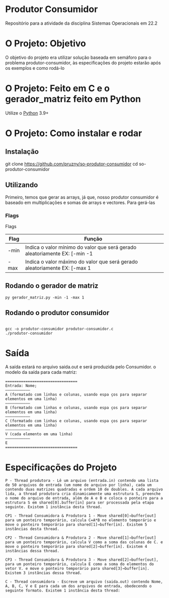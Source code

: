 # Produtor Consumidor
Repositório para a atividade da disciplina Sistemas Operacionais em 22.2 

# O Projeto: Objetivo

O objetivo do projeto era utilizar solução baseada em semáforo para o problema produtor-consumidor, às especificações do projeto estarão após os exemplos e como rodá-lo

# O Projeto: Feito em C e o gerador_matriz feito em Python

Utilize o [Python](https://www.python.org/downloads/) 3.9+

# O Projeto: Como instalar e rodar

## Instalação

git clone https://github.com/pruzny/so-produtor-consumidor
cd so-produtor-consumidor

## Utilizando

Primeiro, temos que gerar as arrays, já que, nosso produtor consumidor é baseado em multiplicações e somas de arrays e vectores. Para gerá-las

### Flags

 Flags

| Flag   | Função                     |
|--------|----------------------------|
| -min   | Indica o valor mínimo do valor que será gerado aleatoriamente EX: [-min -1 | será gerado um valor até -1, incluindo o mesmo]| 
| -max   | Indica o valor máximo do valor que será gerado aleatoriamente EX: [-max 1 | será gerado um valor até 1, incluindo o mesmo] |

## Rodando o gerador de matriz
```
py gerador_matriz.py -min -1 -max 1

```
## Rodando o produtor consumidor
```

gcc -o produtor-consumidor produtor-consumidor.c
./produtor-consumidor

```

# Saída

A saída estará no arquivo saida.out e será produzida pelo Consumidor.
o modelo da saída para cada matriz:

```
================================
Entrada: Nome;
——————————–
A (formatado com linhas e colunas, usando espa ̧cos para separar elementos em uma linha)
——————————–
B (formatado com linhas e colunas, usando espa ̧cos para separar elementos em uma linha)
——————————–
C (formatado com linhas e colunas, usando espa ̧cos para separar elementos em uma linha)
——————————–
V (cada elemento em uma linha)
——————————–
E
================================

```

# Especificações do Projeto

```
P - Thread produtora - Lê um arquivo (entrada.in) contendo uma lista de 50 arquivos de entrada (um nome de arquivo por linha), cada um contendo duas matrizes quadradas e ordem 10 de doubles. A cada arquivo lida, a thread produtora cria dinamicamente uma estrutura S, preenche o nome do arquivo de entrada, além de A e B e coloca o ponteiro para a estrutura S em shared[0].buffer[in] para ser processada pela etapa seguinte. Existem 1 instância desta thread.

CP1 - Thread Consumidora & Produtora 1 - Move shared[0]→buffer[out] para um ponteiro temporário, calcula C=A*B no elemento temporário e move o ponteiro temporário para shared[1]→buffer[in]. Existem 5 instâncias desta thread.

CP2 - Thread Consumidora & Produtora 2 - Move shared[1]→buffer[out] para um ponteiro temporário, calcula V como a soma das colunas de C. e move o ponteiro temporário para shared[2]→buffer[in]. Existem 4 instâncias dessa thread.

CP3 - Thread Consumidora & Produtora 3 - Move shared[2]→buffer[out],  para um ponteiro temporário, calcula E como a soma do elementos do vetor V. e move o ponteiro temporário para shared[3]→buffer[in]. Existem 3 instâncias dessa thread.

C - Thread consumidora - Escreve um arquivo (saida.out) contendo Nome, A, B, C, V e E para cada um dos arquivos de entrada, obedecendo o seguinte formato. Existem 1 instância desta thread:
```
